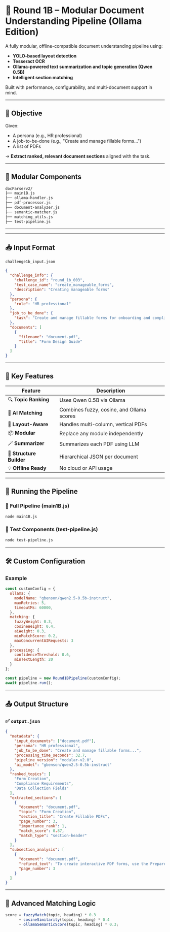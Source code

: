 
# 📘 Round 1B – Modular Document Understanding Pipeline (Ollama Edition)

A fully modular, offline-compatible document understanding pipeline using:
- **YOLO-based layout detection**
- **Tesseract OCR**
- **Ollama-powered text summarization and topic generation (Qwen 0.5B)**
- **Intelligent section matching**

Built with performance, configurability, and multi-document support in mind.

---

## 🧠 Objective

Given:
- A persona (e.g., HR professional)
- A job-to-be-done (e.g., "Create and manage fillable forms...")
- A list of PDFs

→ **Extract ranked, relevant document sections** aligned with the task.

---

## 🧩 Modular Components

```bash
docParserv2/
├── main1B.js              
├── ollama-handler.js      
├── pdf-processor.js       
├── document-analyzer.js  
├── semantic-matcher.js    
├── matching_utils.js      
├── test-pipeline.js      
````

---

---

## 📥 Input Format

`challenge1b_input.json`

```json
{
  "challenge_info": {
    "challenge_id": "round_1b_003",
    "test_case_name": "create_manageable_forms",
    "description": "Creating manageable forms"
  },
  "persona": {
    "role": "HR professional"
  },
  "job_to_be_done": {
    "task": "Create and manage fillable forms for onboarding and compliance."
  },
  "documents": [
    {
      "filename": "document.pdf",
      "title": "Form Design Guide"
    }
  ]
}
```

---


## 🧠 Key Features

| Feature                  | Description                               |
| ------------------------ | ----------------------------------------- |
| 🔍 **Topic Ranking**     | Uses Qwen 0.5B via Ollama                 |
| 🧠 **AI Matching**       | Combines fuzzy, cosine, and Ollama scores |
| 🧾 **Layout-Aware**      | Handles multi-column, vertical PDFs       |
| 📦 **Modular**           | Replace any module independently          |
| 🪄 **Summarizer**        | Summarizes each PDF using LLM             |
| 🧱 **Structure Builder** | Hierarchical JSON per document            |
| 💡 **Offline Ready**     | No cloud or API usage                     |

---

## 🧪 Running the Pipeline

### 🔧 Full Pipeline (main1B.js)

```bash
node main1B.js
```

### 🧪 Test Components (test-pipeline.js)

```bash
node test-pipeline.js
```

---

## 🛠️ Custom Configuration

### Example

```js
const customConfig = {
  ollama: {
    modelName: "gbenson/qwen2.5-0.5b-instruct",
    maxRetries: 5,
    timeoutMs: 60000,
  },
  matching: {
    fuzzyWeight: 0.3,
    cosineWeight: 0.4,
    aiWeight: 0.3,
    minMatchScore: 0.2,
    maxConcurrentAIRequests: 3
  },
  processing: {
    confidenceThreshold: 0.6,
    minTextLength: 20
  }
};

const pipeline = new Round1BPipeline(customConfig);
await pipeline.run();
```

---

## 📤 Output Structure

### ✅ `output.json`

```json
{
  "metadata": {
    "input_documents": ["document.pdf"],
    "persona": "HR professional",
    "job_to_be_done": "Create and manage fillable forms...",
    "processing_time_seconds": 32.7,
    "pipeline_version": "modular-v2.0",
    "ai_model": "gbenson/qwen2.5-0.5b-instruct"
  },
  "ranked_topics": [
    "Form Creation",
    "Compliance Requirements",
    "Data Collection Fields"
  ],
  "extracted_sections": [
    {
      "document": "document.pdf",
      "topic": "Form Creation",
      "section_title": "Create Fillable PDFs",
      "page_number": 3,
      "importance_rank": 1,
      "match_score": 0.87,
      "match_type": "section-header"
    }
  ],
  "subsection_analysis": [
    {
      "document": "document.pdf",
      "refined_text": "To create interactive PDF forms, use the Prepare Form tool...",
      "page_number": 3
    }
  ]
}
```

---

## 🧩 Advanced Matching Logic

```js
score = fuzzyMatch(topic, heading) * 0.3
      + cosineSimilarity(topic, heading) * 0.4
      + ollamaSemanticScore(topic, heading) * 0.3;
```



